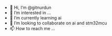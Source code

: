 - 👋 Hi, I’m @gitnurdun
- 👀 I’m interested in ...
- 🌱 I’m currently learning ai
- 💞️ I’m looking to collaborate on ai and stm32mcu
- 📫 How to reach me ...

<!---
gitnurdun/gitnurdun is a ✨ special ✨ repository because its `README.md` (this file) appears on your GitHub profile.
You can click the Preview link to take a look at your changes.
--->
